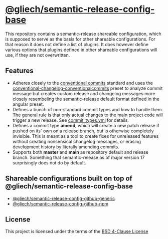 # [@gliech/semantic-release-config-base][1]

This repository contains a semantic-release shareable configuration, which is
supposed to serve as the basis for other shareable configurations. For that
reason it does not define a list of plugins. It does however define various
options that plugins defined in other shareable configurations will use, if
they are not overwritten.

## Features
- Adheres closely to the [conventional commits][4] standard and uses the
  [conventional-changelog-conventionalcommits][5] preset to analyze commit
  message but creates custom release and changelog messages more closely
  resembeling the semantic-release default format defined in the angular preset.
- Defines a bunch of non-standard commit types and how to handle them. The
  general rule is that only actual changes to the main project code will trigger
  a new release. See [commit_types.yml](commit_types.yml) for details.
- Defines a commit type **amend**, which will create a new patch release if
  pushed on its' own on a release branch, but is otherwise completely invisible.
  This is meant as a tool to create fixes for unreleased features without
  creating nonsensical changelog messages, or erasing development history by
  literally amending commits.
- Supports both **master** and **main** as repository default and release
  branch. Something that semantic-release as of major version 17 surprisingly
  does not do by default.

## Shareable configurations built on top of @gliech/semantic-release-config-base

- [@gliech/semantic-release-config-github-generic][2]
- [@gliech/semantic-release-config-github-npm][3]

## License

This project is licensed under the terms of the [BSD 4-Clause License](LICENSE)

[1]: https://www.npmjs.com/package/@gliech/semantic-release-config-base
[2]: https://www.npmjs.com/package/@gliech/semantic-release-config-github-generic
[3]: https://www.npmjs.com/package/@gliech/semantic-release-config-github-npm
[4]: https://www.conventionalcommits.org/en/v1.0.0/
[5]: https://github.com/conventional-changelog/conventional-changelog/tree/master/packages/conventional-changelog-conventionalcommits

